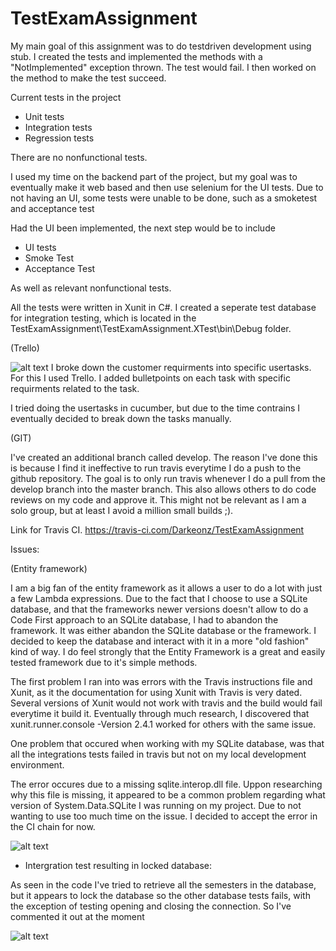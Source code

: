 # TestExamAssignment

My main goal of this assignment was to do testdriven development using stub. I created the tests and implemented the methods with a "NotImplemented" exception thrown. The test would fail. I then worked on the method to make the test succeed. 

Current tests in the project
- Unit tests
- Integration tests
- Regression tests

There are no nonfunctional tests.

I used my time on the backend part of the project, but my goal was to eventually make it web based and then use selenium for the UI tests.
Due to not having an UI, some tests were unable to be done, such as a smoketest and acceptance test

Had the UI been implemented, the next step would be to include
- UI tests
- Smoke Test
- Acceptance Test

As well as relevant nonfunctional tests.

All the tests were written in Xunit in C#. I created a seperate test database for integration testing, which is located in the TestExamAssignment\TestExamAssignment.XTest\bin\Debug folder.


(Trello)

![alt text](https://i.gyazo.com/4bd46d5564a7ad0c1f6fc6f845df7012.png)
I broke down the customer requirments into specific usertasks. For this I used Trello. I added bulletpoints on each task with specific requirments related to the task. 

I tried doing the usertasks in cucumber, but due to the time contrains I eventually decided to break down the tasks manually.


(GIT)

I've created an additional branch called develop. The reason I've done this is because I find it ineffective to run travis everytime I do a push to the github repository. The goal is to only run travis whenever I do a pull from the develop branch into the master branch. This also allows others to do code reviews on my code and approve it. This might not be relevant as I am a solo group, but at least I avoid a million small builds ;).

Link for Travis CI.
https://travis-ci.com/Darkeonz/TestExamAssignment


Issues:

(Entity framework)

I am a big fan of the entity framework as it allows a user to do a lot with just a few Lambda expressions. Due to the fact that I choose to use a SQLite database, and that the frameworks newer versions doesn't allow to do a Code First approach to an SQLite database, I had to abandon the framework. It was either abandon the SQLite database or the framework. I decided to keep the database and interact with it in a more "old fashion" kind of way. I do feel strongly that the Entity Framework is a great and easily tested framework due to it's simple methods.  

The first problem I ran into was errors with the Travis instructions file and Xunit, as it the documentation for using Xunit with Travis is very dated. Several versions of Xunit would not work with travis and the build would fail everytime it build it. Eventually through much research, I discovered that xunit.runner.console -Version 2.4.1 worked for others with the same issue. 

One problem that occured when working with my SQLite database, was that all the integrations tests failed in travis but not on my local development environment. 

The error occures due to a missing sqlite.interop.dll file. Uppon researching why this file is missing, it appeared to be a common problem regarding what version of System.Data.SQLite I was running on my project. Due to not wanting to use too much time on the issue. I decided to accept the error in the CI chain for now. 

![alt text](https://i.gyazo.com/7111fac890d7f69abe6e2b8df1c9fc77.png)

- Intergration test resulting in locked database:

As seen in the code I've tried to retrieve all the semesters in the database, but it appears to lock the database so the other database tests fails, with the exception of testing opening and closing the connection. So I've commented it out at the moment

![alt text](https://i.gyazo.com/0b292e9b2f33651f2d06fd60a6d13a09.png)



